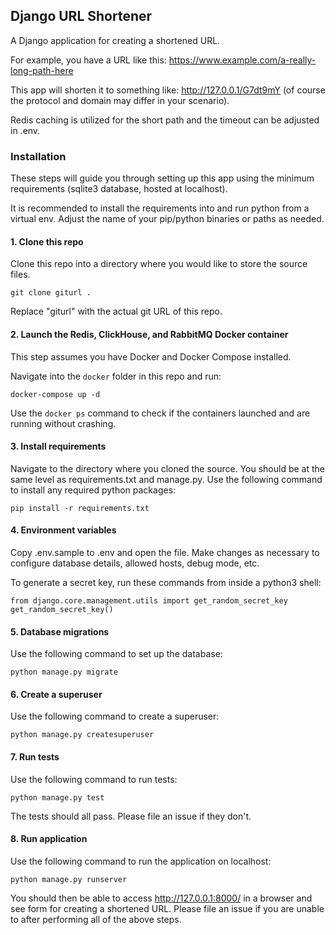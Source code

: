 ## Django URL Shortener

A Django application for creating a shortened URL.

For example, you have a URL like this: https://www.example.com/a-really-long-path-here

This app will shorten it to something like: http://127.0.0.1/G7dt9mY (of course the protocol and domain may differ in your scenario).

Redis caching is utilized for the short path and the timeout can be adjusted in .env.

### Installation

These steps will guide you through setting up this app using the minimum requirements (sqlite3 database, hosted at localhost).

It is recommended to install the requirements into and run python from a virtual env. Adjust the name of your pip/python binaries or paths as needed.

#### 1. Clone this repo

Clone this repo into a directory where you would like to store the source files.

`git clone giturl .`

Replace "giturl" with the actual git URL of this repo.

#### 2. Launch the Redis, ClickHouse, and RabbitMQ Docker container

This step assumes you have Docker and Docker Compose installed.

Navigate into the `docker` folder in this repo and run:

`docker-compose up -d`

Use the `docker ps` command to check if the containers launched and are running without crashing.

#### 3. Install requirements

Navigate to the directory where you cloned the source. You should be at the same level as requirements.txt and manage.py. Use the following command to install any required python packages:

`pip install -r requirements.txt`

#### 4. Environment variables

Copy .env.sample to .env and open the file. Make changes as necessary to configure database details, allowed hosts, debug mode, etc. 

To generate a secret key, run these commands from inside a python3 shell:

```
from django.core.management.utils import get_random_secret_key
get_random_secret_key()
```

#### 5. Database migrations

Use the following command to set up the database:

`python manage.py migrate`

#### 6. Create a superuser

Use the following command to create a superuser:

`python manage.py createsuperuser`

#### 7. Run tests

Use the following command to run tests:

`python manage.py test`

The tests should all pass. Please file an issue if they don't.

#### 8. Run application

Use the following command to run the application on localhost:

`python manage.py runserver`

You should then be able to access http://127.0.0.1:8000/ in a browser and see form for creating a shortened URL. Please file an issue if you are unable to after performing all of the above steps.
